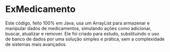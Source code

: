 # ExMedicamento
Este código, feito 100% em Java, usa um ArrayList para armazenar e manipular dados de medicamentos, simulando ações como adicionar, buscar, atualizar e remover. Ele foi criado para estudo, substituindo o uso de banco de dados por uma solução simples e prática, sem a complexidade de sistemas mais avançados.
